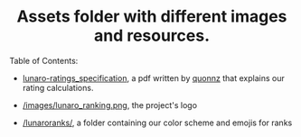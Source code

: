 <h1 align="center"> Assets folder with different images and resources. </h1>

Table of Contents:

- <a href="./lunaro-ratings_specification.pdf">lunaro-ratings_specification</a>, a pdf written by <a href="https://github.com/kozabrada123/Lunars#Credits">quonnz</a> that explains our rating calculations.

- <a href="./images/lunaro_ranking.png">/images/lunaro_ranking.png</a>, the project's logo

- <a href="https://github.com/kozabrada123">/lunaroranks/</a>, a folder containing our color scheme and emojis for ranks
